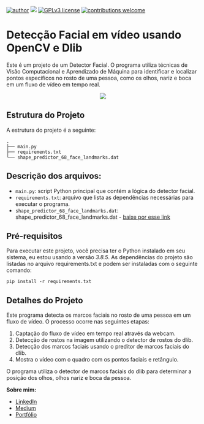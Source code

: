 [![author](https://img.shields.io/badge/author-juliocezar-red.svg)](https://www.linkedin.com/in/j%C3%BAlio-c%C3%A9zar-de-paula-0b64b8226) [![](https://img.shields.io/badge/python-3.7+-blue.svg)](https://www.python.org/downloads/release/python-365/) [![GPLv3 license](https://img.shields.io/badge/License-GPLv3-blue.svg)](http://perso.crans.org/besson/LICENSE.html) [![contributions welcome](https://img.shields.io/badge/contributions-welcome-brightgreen.svg?style=flat)](https://github.com/jcppaula/data_science/issues)

# Detecção Facial em vídeo usando OpenCV e Dlib

Este é um projeto de um Detector Facial. O programa utiliza técnicas de Visão Computacional e Aprendizado de Máquina para identificar e localizar pontos específicos no rosto de uma pessoa, como os olhos, nariz e boca em um fluxo de vídeo em tempo real.

<p align="center">
  <img src="deteccao_facial_video.gif" >
</p>

## Estrutura do Projeto

A estrutura do projeto é a seguinte:
```
.
├── main.py
├── requirements.txt
└── shape_predictor_68_face_landmarks.dat
```

## Descrição dos arquivos:

* `main.py`: script Python principal que contém a lógica do detector facial.
* `requirements.txt`: arquivo que lista as dependências necessárias para executar o programa.
*  `shape_predictor_68_face_landmarks.dat`: shape_predictor_68_face_landmarks.dat - [baixe por esse link](https://github.com/italojs/facial-landmarks-recognition/raw/master/shape_predictor_68_face_landmarks.dat)

## Pré-requisitos
Para executar este projeto, você precisa ter o Python instalado em seu sistema, eu estou usando a versão *3.8.5*. As dependências do projeto são listadas no arquivo requirements.txt e podem ser instaladas com o seguinte comando:

```
pip install -r requirements.txt
```

## Detalhes do Projeto

Este programa detecta os marcos faciais no rosto de uma pessoa em um fluxo de vídeo. O processo ocorre nas seguintes etapas:

1. Captação do fluxo de vídeo em tempo real através da webcam.
2. Detecção de rostos na imagem utilizando o detector de rostos do dlib.
3. Detecção dos marcos faciais usando o preditor de marcos faciais do dlib.
4. Mostra o vídeo com o quadro com os pontos faciais e retângulo.


O programa utiliza o detector de marcos faciais do dlib para determinar a posição dos olhos, olhos nariz e boca da pessoa. 








**Sobre mim:**
* [LinkedIn](https://www.linkedin.com/in/j%C3%BAlio-c%C3%A9zar-de-paula-0b64b8226/)
* [Medium](https://medium.com/@jcp.paula17)
* [Portfólio](https://github.com/jcppaula/Portfolio)
